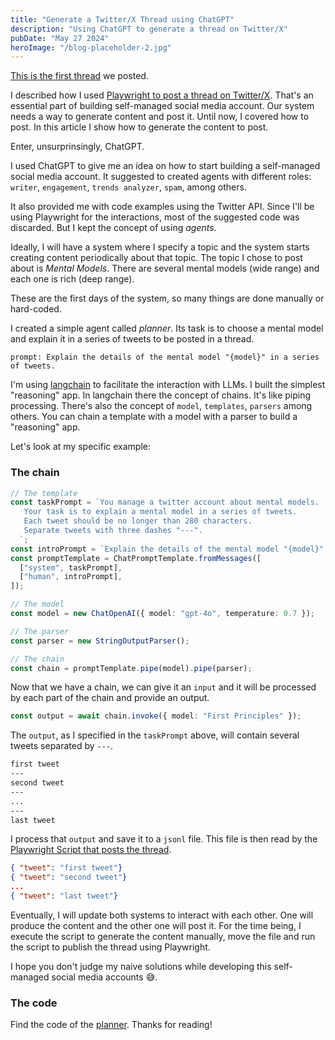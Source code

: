 ```yaml
---
title: "Generate a Twitter/X Thread using ChatGPT"
description: "Using ChatGPT to generate a thread on Twitter/X"
pubDate: "May 27 2024"
heroImage: "/blog-placeholder-2.jpg"
---
```


[This is the first thread](https://x.com/MichaleVids/status/1794808433910415653) we posted.

I described how I used [Playwright to post a thread on Twitter/X](/blog/thread-using-playwright).
That's an essential part of building self-managed social media account. Our system needs a way to generate content and post it. Until now, I covered how to post. In this article I show how to generate the content to post.

Enter, unsurprinsingly, ChatGPT.

I used ChatGPT to give me an idea on how to start building a self-managed social media account.
It suggested to created agents with different roles: `writer`, `engagement`, `trends analyzer`, `spam`, among others.

It also provided me with code examples using the Twitter API. Since I'll be using Playwright for the interactions, most of the suggested code was discarded. But I kept the concept of using _agents_.

Ideally, I will have a system where I specify a topic and the system starts creating content periodically about that topic.
The topic I chose to post about is _Mental Models_. There are several mental models (wide range) and each one is rich (deep range).

These are the first days of the system, so many things are done manually or hard-coded.

I created a simple agent called _planner_. Its task is to choose a mental model and explain it in a series of tweets to be posted in a thread.

```
prompt: Explain the details of the mental model "{model}" in a series of tweets.
```

I'm using [langchain](https://www.langchain.com/) to facilitate the interaction with LLMs. I built the simplest "reasoning" app.
In langchain there the concept of chains. It's like piping processing. There's also the concept of `model`, `templates`, `parsers` among others.
You can chain a template with a model with a parser to build a "reasoning" app.

Let's look at my specific example:

### The chain

```ts
// The template
const taskPrompt = `You manage a twitter account about mental models.
   Your task is to explain a mental model in a series of tweets.
   Each tweet should be no longer than 280 characters.
   Separate tweets with three dashes "---".
  `;
const introPrompt = `Explain the details of the mental model "{model}" in a series of tweets.`;
const promptTemplate = ChatPromptTemplate.fromMessages([
  ["system", taskPrompt],
  ["human", introPrompt],
]);

// The model
const model = new ChatOpenAI({ model: "gpt-4o", temperature: 0.7 });

// The parser
const parser = new StringOutputParser();

// The chain
const chain = promptTemplate.pipe(model).pipe(parser);
```

Now that we have a chain, we can give it an `input` and it will be processed by each part of the chain and provide an output.

```ts
const output = await chain.invoke({ model: "First Principles" });
```

The `output`, as I specified in the `taskPrompt` above, will contain several tweets separated by `---`.

```txt
first tweet
---
second tweet
---
...
---
last tweet
```

I process that `output` and save it to a `jsonl` file. This file is then read by the [Playwright Script that posts the thread](/blog/thread-using-playwright).

```json
{ "tweet": "first tweet"}
{ "tweet": "second tweet"}
...
{ "tweet": "last tweet"}
```

Eventually, I will update both systems to interact with each other. One will produce the content and the other one will post it.
For the time being, I execute the script to generate the content manually, move the file and run the script to publish the thread using Playwright.

I hope you don't judge my naive solutions while developing this self-managed social media accounts 😅.

### The code

Find the code of the [planner](https://github.com/michalevids/mental-models-gpt/blob/378db2b3d5fa9d405f72fb03192b1699e80b51ac/src/agents/planner.ts). Thanks for reading!
